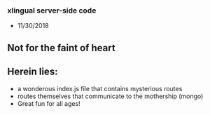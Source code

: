 ### xlingual server-side code
* 11/30/2018

## Not for the faint of heart

## Herein lies:
* a wonderous index.js file that contains mysterious routes
* routes themselves that communicate to the mothership (mongo)
* Great fun for all ages!

